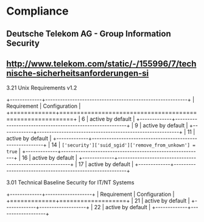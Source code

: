 # Compliance 

## Deutsche Telekom AG - Group Information Security
## http://www.telekom.com/static/-/155996/7/technische-sicherheitsanforderungen-si


3.21 Unix Requirements v1.2 

+-------------+----------------------------------------------------------+
| Requirement |                      Configuration                       |
+=============+==========================================================+
| 6           | active by default                                        |
+-------------+----------------------------------------------------------+
| 9           | active by default                                        |
+-------------+----------------------------------------------------------+
| 11          | active by default                                        |
+-------------+----------------------------------------------------------+
| 14          | `['security']['suid_sgid']['remove_from_unkown'] = true` |
+-------------+----------------------------------------------------------+
| 16          | active by default                                        |
+-------------+----------------------------------------------------------+
| 17          | active by default                                        |
+-------------+----------------------------------------------------------+

3.01 Technical Baseline Security for IT/NT Systems 

+-------------+-------------------+
| Requirement |   Configuration   |
+=============+===================+
| 21          | active by default |
+-------------+-------------------+
| 22          | active by default |
+-------------+-------------------+